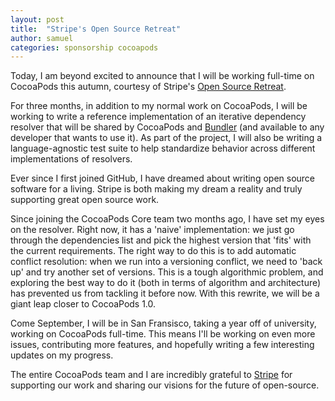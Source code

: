 ```yaml
---
layout: post
title:  "Stripe's Open Source Retreat"
author: samuel
categories: sponsorship cocoapods
---
```


Today, I am beyond excited to announce that I will be working full-time on CocoaPods this autumn, courtesy of Stripe's [Open Source Retreat](https://stripe.com/blog/open-source-retreat-grantees).

For three months, in addition to my normal work on CocoaPods, I will be working to write a reference implementation of an iterative dependency resolver that will be shared by CocoaPods and [Bundler](https://bundler.io/) (and available to any developer that wants to use it).
As part of the project, I will also be writing a language-agnostic test suite to help standardize behavior across different implementations of resolvers.

<!-- more -->

Ever since I first joined GitHub, I have dreamed about writing open source software for a living. Stripe is both making my dream a reality and truly supporting great open source work.

Since joining the CocoaPods Core team two months ago, I have set my eyes on the resolver.
Right now, it has a 'naive' implementation: we just go through the dependencies list and pick the highest version that 'fits' with the current requirements.
The right way to do this is to add automatic conflict resolution: when we run into a versioning conflict, we need to 'back up' and try another set of versions.
This is a tough algorithmic problem, and exploring the best way to do it (both in terms of algorithm and architecture) has prevented us from tackling it before now.
With this rewrite, we will be a giant leap closer to CocoaPods 1.0.

Come September, I will be in San Fransisco, taking a year off of university, working on CocoaPods full-time. This means I'll be working on even more issues, contributing more features, and hopefully writing a few interesting updates on my progress.

The entire CocoaPods team and I are incredibly grateful to [Stripe](https://stripe.com/) for supporting our work and sharing our visions for the future of open-source.

